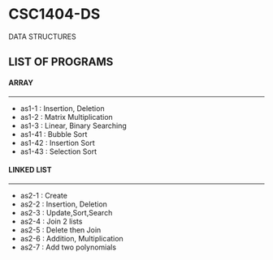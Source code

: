 # CSC1404-DS
DATA STRUCTURES
## LIST OF PROGRAMS
#### ARRAY
<hr>
<ul>
  <li>as1-1 : Insertion, Deletion</li>
  <li>as1-2 : Matrix Multiplication</li>
  <li>as1-3 : Linear, Binary Searching</li>
  <li>as1-41 : Bubble Sort</li>
  <li>as1-42 : Insertion Sort</li>
  <li>as1-43 : Selection Sort</li>
</ul>

#### LINKED LIST
<hr>
<ul>
  <li>as2-1 : Create</li>
  <li>as2-2 : Insertion, Deletion</li>
  <li>as2-3 : Update,Sort,Search</li>
  <li>as2-4 : Join 2 lists</li>
  <li>as2-5 : Delete then Join</li>
  <li>as2-6 : Addition, Multiplication</li>
  <li>as2-7 : Add two polynomials</li>
</ul>
